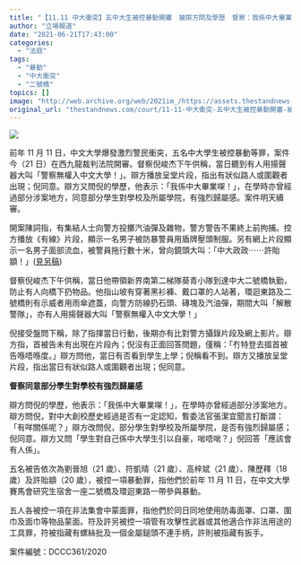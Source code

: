 ```yaml
---
title: "【11.11 中大衝突】五中大生被控暴動開審　被辯方問及學歷　督察：我係中大畢業㗎！"
author: "立場報道"
date: "2021-06-21T17:43:00"
categories:
  - "法庭"
tags:
  - "暴動"
  - "中大衝突"
  - "二號橋"
topics: []
image: "http://web.archive.org/web/2021im_/https://assets.thestandnews.com/media/photos/cuhk-12_VVHDE.png"
original_url: "thestandnews.com/court/11-11-中大衝突-五中大生被控暴動開審-被辯方問及學歷-督察-我係中大畢業㗎"
---
```

![](http://web.archive.org/web/2021im_/https://assets.thestandnews.com/media/photos/cuhk-12_VVHDE.png)

前年 11 月 11 日，中文大學爆發激烈警民衝突，五名中大學生被控暴動等罪，案件今（21 日）在西九龍裁判法院開審。督察倪峻杰下午供稱，當日聽到有人用揚聲器大叫「警察無權入中文大學！」。辯方播放呈堂片段，指出有狀似路人或圍觀者出現；倪同意。辯方又問倪的學歷，他表示：「我係中大畢業㗎！」，在學時亦曾經過部分涉案地方，同意部分學生對學校及所屬學院，有強烈歸屬感。案件明天續審。  
  
開案陳詞指，有集結人士向警方投擲汽油彈及雜物，警方警告不果終上前拘捕。控方播放《有線》片段，顯示一名男子被防暴警員用盾牌壓頭制服。另有網上片段顯示一名男子面部流血，被警員拖行數十米，曾向鏡頭大叫：「中大政政⋯⋯許貽顓！」([見另稿](../../court/11-11-%E4%B8%AD%E5%A4%A7%E8%A1%9D%E7%AA%81-%E4%BA%94%E4%B8%AD%E5%A4%A7%E7%94%9F%E8%A2%AB%E6%8E%A7%E6%9A%B4%E5%8B%95%E9%96%8B%E5%AF%A9-%E6%8E%A7%E6%96%B9%E6%8C%87%E8%A2%AB%E5%91%8A%E6%9C%89%E5%85%B1%E5%90%8C%E7%9B%AE%E7%9A%84%E7%A0%B4%E5%A3%9E%E7%A4%BE%E6%9C%83%E5%AE%89%E5%AF%A7-%E5%91%88%E5%A0%82%E7%89%87%E9%A1%AF%E7%A4%BA%E6%9C%89%E4%BA%BA%E9%81%AD%E8%AD%A6%E6%8B%96%E8%A1%8C%E6%95%B8%E5%8D%81%E7%B1%B3/))

督察倪峻杰下午供稱，當日他帶領新界南第二梯隊葵青小隊到達中大二號橋執勤，防止有人向橋下扔物品。他指山坡有穿著黑衫褲、戴口罩的人站著，環迴東路及二號橋則有示威者用雨傘遮蓋，向警方防線扔石頭、磚塊及汽油彈，期間大叫「解散警隊」，亦有人用揚聲器大叫「警察無權入中文大學！」

倪接受盤問下稱，除了指揮當日行動，後期亦有比對警方攝錄片段及網上影片。辯方指，首被告未有出現在片段內；倪沒有正面回答問題，僅稱：「冇特登去搵首被告喺唔喺度。」辯方問他，當日有否看到學生上學；倪稱看不到。辯方又播放呈堂片段，指出當日有狀似路人或圍觀者出現；倪同意。

**督察同意部分學生對學校有強烈歸屬感**

辯方問倪的學歷，他表示：「我係中大畢業㗎！」，在學時亦曾經過部分涉案地方。辯方問倪，對中大創校歷史經過是否有一定認知，暫委法官張潔宜聞言打斷謂：「有咩關係呢？」辯方改問倪，部分學生對學校及所屬學院，是否有強烈歸屬感；倪同意。辯方又問「學生對自己係中大學生引以自豪，啱唔啱？」倪回答「應該會有人係」。

五名被告依次為劉晉旭（21 歲）、符凱晴（21 歲）、高梓斌（21 歲）、陳歷釋（18 歲）及許貽顓（20 歲），被控一項暴動罪，指他們於前年 11 月 11 日，在中文大學賽馬會研究生宿舍一座二號橋及環迴東路一帶參與暴動。

五人各被控一項在非法集會中蒙面罪，指他們於同日同地使用防毒面罩、口罩、圍巾及面巾等物品蒙面。符及許另被控一項管有攻擊性武器或其他適合作非法用途的工具罪，符被指藏有螺絲批及一個金屬鎚頭不連手柄，許則被指藏有扳手。

案件編號：DCCC361/2020
